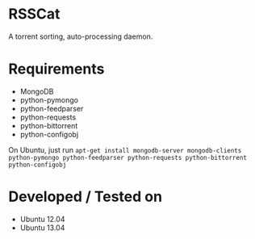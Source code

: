 RSSCat
======

A torrent sorting, auto-processing daemon.

Requirements
============

* MongoDB
* python-pymongo
* python-feedparser
* python-requests
* python-bittorrent
* python-configobj

On Ubuntu, just run
``
apt-get install mongodb-server mongodb-clients python-pymongo python-feedparser python-requests python-bittorrent python-configobj
``

Developed / Tested on
=====================

* Ubuntu 12.04
* Ubuntu 13.04
